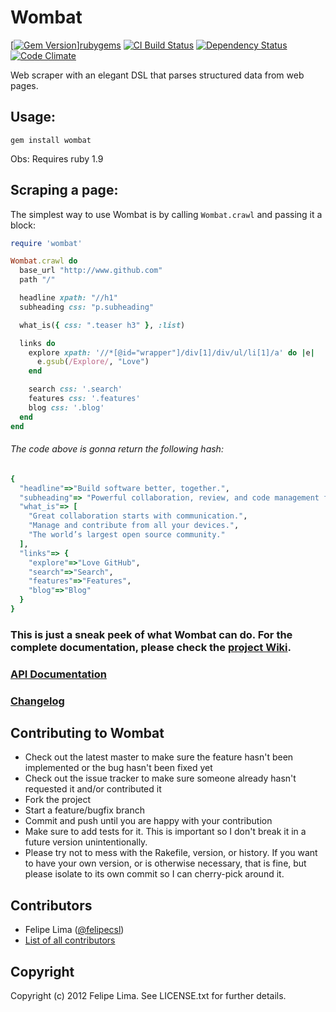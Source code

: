 # Wombat

[[![Gem Version](https://badge.fury.io/rb/wombat.png)](http://badge.fury.io/rb/wombat)][rubygems] [![CI Build Status](https://secure.travis-ci.org/felipecsl/wombat.png?branch=master)][travis] [![Dependency Status](https://gemnasium.com/felipecsl/wombat.png?travis)][gemnasium] [![Code Climate](https://codeclimate.com/github/felipecsl/wombat.png)][codeclimate]

[rubygems]: http://rubygems.org/gems/wombat
[travis]: http://travis-ci.org/felipecsl/wombat
[gemnasium]: https://gemnasium.com/felipecsl/wombat
[codeclimate]: https://codeclimate.com/github/felipecsl/wombat

Web scraper with an elegant DSL that parses structured data from web pages.

## Usage:

``gem install wombat``

Obs: Requires ruby 1.9

## Scraping a page:

The simplest way to use Wombat is by calling ``Wombat.crawl`` and passing it a block:

```ruby
require 'wombat'

Wombat.crawl do
  base_url "http://www.github.com"
  path "/"

  headline xpath: "//h1"
  subheading css: "p.subheading"

  what_is({ css: ".teaser h3" }, :list)

  links do
    explore xpath: '//*[@id="wrapper"]/div[1]/div/ul/li[1]/a' do |e|
      e.gsub(/Explore/, "Love")
    end

    search css: '.search'
    features css: '.features'
    blog css: '.blog'
  end
end
```

###### The code above is gonna return the following hash:

```ruby
{
  "headline"=>"Build software better, together.",
  "subheading"=> "Powerful collaboration, review, and code management for open source and private development projects.",
  "what_is"=> [
    "Great collaboration starts with communication.",
    "Manage and contribute from all your devices.",
    "The world’s largest open source community."
  ],
  "links"=> {
    "explore"=>"Love GitHub",
    "search"=>"Search",
    "features"=>"Features",
    "blog"=>"Blog"
  }
}
```

### This is just a sneak peek of what Wombat can do. For the complete documentation, please check the [project Wiki](http://github.com/felipecsl/wombat/wiki).
### [API Documentation](http://rubydoc.info/gems/wombat/2.1.1/frames)
### [Changelog](https://github.com/felipecsl/wombat/wiki/Changelog)


## Contributing to Wombat

 * Check out the latest master to make sure the feature hasn't been implemented or the bug hasn't been fixed yet
 * Check out the issue tracker to make sure someone already hasn't requested it and/or contributed it
 * Fork the project
 * Start a feature/bugfix branch
 * Commit and push until you are happy with your contribution
 * Make sure to add tests for it. This is important so I don't break it in a future version unintentionally.
 * Please try not to mess with the Rakefile, version, or history. If you want to have your own version, or is otherwise necessary, that is fine, but please isolate to its own commit so I can cherry-pick around it.

## Contributors

 * Felipe Lima ([@felipecsl](https://github.com/felipecsl))
 * [List of all contributors](https://github.com/felipecsl/wombat/wiki/Contributors)

## Copyright

Copyright (c) 2012 Felipe Lima. See LICENSE.txt for further details.

